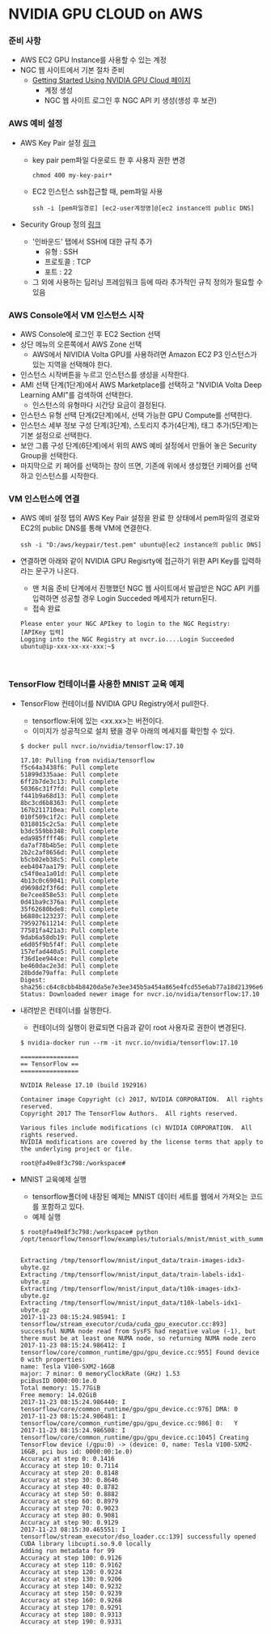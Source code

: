 # NVIDIA GPU CLOUD on AWS

### 준비 사항

* AWS EC2 GPU Instance를 사용할 수 있는 계정
* NGC 웹 사이트에서 기본 절차 준비 
  * [Getting Started Using NVIDIA GPU Cloud 페이지](http://docs.nvidia.com/ngc/ngc-getting-started-guide/index.html#content)
    * 계정 생성
    * NGC 웹 사이트 로그인 후 NGC API 키 생성(생성 후 보관)


### AWS 예비 설정

* AWS Key Pair 설정 [링크](http://docs.aws.amazon.com/ko_kr/AWSEC2/latest/UserGuide/ec2-key-pairs.html)

  * key pair pem파일 다운로드 한 후 사용자 권한 변경

    ```shell
    chmod 400 my-key-pair*
    ```

  * EC2 인스턴스 ssh접근할 때, pem파일 사용

    ```shell
    ssh -i [pem파일경로] [ec2-user계정명]@[ec2 instance의 public DNS]
    ```

* Security Group 정의 [링크](https://docs.aws.amazon.com/ko_kr/AWSEC2/latest/UserGuide/using-network-security.html#creating-security-group)

  * '인바운드' 탭에서 SSH에 대한 규칙 추가
    * 유형 : SSH
    * 프로토콜 :  TCP
    * 포트 : 22
  * 그 외에 사용하는 딥러닝 프레임워크 등에 따라 추가적인 규칙 정의가 필요할 수 있음





### AWS Console에서 VM 인스턴스 시작

* AWS Console에 로그인 후 EC2 Section 선택
* 상단 메뉴의 오른쪽에서 AWS Zone 선택
  * AWS에서 NIVIDIA Volta GPU를 사용하려면 Amazon EC2 P3 인스턴스가 있는 지역을 선택해야 한다.
* 인스턴스 시작버튼을 누르고 인스턴스를 생성을 시작한다.
* AMI 선택 단계(1단계)에서 AWS Marketplace를 선택하고 "NVIDIA Volta Deep Learning AMI"를 검색하여 선택한다.
  * 인스턴스의 유형마다 시간당 요금이 결정된다.
* 인스턴스 유형 선택 단계(2단계)에서, 선택 가능한 GPU Compute를 선택한다.
* 인스턴스 세부 정보 구성 단계(3단계), 스토리지 추가(4단계), 태그 추가(5단계)는 기본 설정으로 선택한다.
* 보안 그룹 구성 단계(6단계)에서 위의 AWS 예비 설정에서 만들어 놓은 Security Group을 선택한다.
* 마지막으로 키 페어를 선택하는 창이 뜨면, 기존에 위에서 생성했던 키페어를 선택하고 인스턴스를 시작한다.


### VM 인스턴스에 연결

* AWS 예비 설정 탭의 AWS Key Pair 설정을 완료 한 상태에서 pem파일의 경로와 EC2의 public DNS를 통해 VM에 연결한다.

  ```shell
  ssh -i "D:/aws/keypair/test.pem" ubuntu@[ec2 instance의 public DNS]
  ```

* 연결하면 아래와 같이 NVIDIA GPU Regisrty에 접근하기 위한 API Key를 입력하라는 문구가 나온다.

  * 맨 처음 준비 단계에서 진행했던 NGC 웹 사이트에서 발급받은 NGC API 키를 입력하면 성공할 경우 Login Succeded 메세지가 return된다.
  * 접속 완료

  ```shell
  Please enter your NGC APIkey to login to the NGC Registry:
  [APIKey 입력]
  Logging into the NGC Registry at nvcr.io....Login Succeeded
  ubuntu@ip-xxx-xx-xx-xxx:~$
  ```

  ​

### TensorFlow 컨테이너를 사용한 MNIST 교육 예제

* TensorFlow 컨테이너를 NVIDIA GPU Registry에서 pull한다.

  * tensorflow:뒤에 있는 \<xx.xx\>는 버전이다.
  * 이미지가 성공적으로 설치 됐을 경우 아래의 메세지를 확인할 수 있다.

  ```shell
  $ docker pull nvcr.io/nvidia/tensorflow:17.10

  17.10: Pulling from nvidia/tensorflow
  f5c64a3438f6: Pull complete
  51899d335aae: Pull complete
  6ff2b7de3c13: Pull complete
  50366c31f7fd: Pull complete
  f441b9a68d13: Pull complete
  8bc3cd6b8363: Pull complete
  167b211710ea: Pull complete
  010f509c1f2c: Pull complete
  0318015c2c5a: Pull complete
  b3dc559bb348: Pull complete
  eda985ffff46: Pull complete
  da7af78b4b5e: Pull complete
  2b2c2af8656d: Pull complete
  b5cb02eb38c5: Pull complete
  eeb4047aa179: Pull complete
  c54f0ea1a01d: Pull complete
  4b13c0c69041: Pull complete
  d9698d2f3f6d: Pull complete
  0e7cee858e53: Pull complete
  0d41ba9c376a: Pull complete
  35f62680bde8: Pull complete
  b6880c123237: Pull complete
  795927611214: Pull complete
  77581fa421a3: Pull complete
  9dab6a58db19: Pull complete
  e6d05f9b5f4f: Pull complete
  157efad440a5: Pull complete
  f36d1ee944ce: Pull complete
  be460dac2e3d: Pull complete
  28bdde79affa: Pull complete
  Digest: sha256:c64c8cbb4b8420da5e7e3ee345b5a454a865e4fcd55e6ab77a18d21396e60c5c
  Status: Downloaded newer image for nvcr.io/nvidia/tensorflow:17.10
  ```

* 내려받은 컨테이너를 실행한다.

  * 컨테이너의 실행이 완료되면 다음과 같이 root 사용자로 권한이 변경된다.

  ```shell
  $ nvidia-docker run --rm -it nvcr.io/nvidia/tensorflow:17.10

  ================
  == TensorFlow ==
  ================

  NVIDIA Release 17.10 (build 192916)

  Container image Copyright (c) 2017, NVIDIA CORPORATION.  All rights reserved.
  Copyright 2017 The TensorFlow Authors.  All rights reserved.

  Various files include modifications (c) NVIDIA CORPORATION.  All rights reserved.
  NVIDIA modifications are covered by the license terms that apply to the underlying project or file.

  root@fa49e8f3c798:/workspace#
  ```

* MNIST 교육예제 실행

  * tensorflow폴더에 내장된 예제는 MNIST 데이터 세트를 웹에서 가져오는 코드를 포함하고 있다.
  * 예제 실행

  ```shell
  $ root@fa49e8f3c798:/workspace# python /opt/tensorflow/tensorflow/examples/tutorials/mnist/mnist_with_summaries.py


  Extracting /tmp/tensorflow/mnist/input_data/train-images-idx3-ubyte.gz
  Extracting /tmp/tensorflow/mnist/input_data/train-labels-idx1-ubyte.gz
  Extracting /tmp/tensorflow/mnist/input_data/t10k-images-idx3-ubyte.gz
  Extracting /tmp/tensorflow/mnist/input_data/t10k-labels-idx1-ubyte.gz
  2017-11-23 08:15:24.985941: I tensorflow/stream_executor/cuda/cuda_gpu_executor.cc:893] successful NUMA node read from SysFS had negative value (-1), but there must be at least one NUMA node, so returning NUMA node zero
  2017-11-23 08:15:24.986412: I tensorflow/core/common_runtime/gpu/gpu_device.cc:955] Found device 0 with properties:
  name: Tesla V100-SXM2-16GB
  major: 7 minor: 0 memoryClockRate (GHz) 1.53
  pciBusID 0000:00:1e.0
  Total memory: 15.77GiB
  Free memory: 14.02GiB
  2017-11-23 08:15:24.986440: I tensorflow/core/common_runtime/gpu/gpu_device.cc:976] DMA: 0
  2017-11-23 08:15:24.986481: I tensorflow/core/common_runtime/gpu/gpu_device.cc:986] 0:   Y
  2017-11-23 08:15:24.986508: I tensorflow/core/common_runtime/gpu/gpu_device.cc:1045] Creating TensorFlow device (/gpu:0) -> (device: 0, name: Tesla V100-SXM2-16GB, pci bus id: 0000:00:1e.0)
  Accuracy at step 0: 0.1416
  Accuracy at step 10: 0.7114
  Accuracy at step 20: 0.8148
  Accuracy at step 30: 0.8646
  Accuracy at step 40: 0.8782
  Accuracy at step 50: 0.8882
  Accuracy at step 60: 0.8979
  Accuracy at step 70: 0.9023
  Accuracy at step 80: 0.9081
  Accuracy at step 90: 0.9129
  2017-11-23 08:15:30.465551: I tensorflow/stream_executor/dso_loader.cc:139] successfully opened CUDA library libcupti.so.9.0 locally
  Adding run metadata for 99
  Accuracy at step 100: 0.9126
  Accuracy at step 110: 0.9162
  Accuracy at step 120: 0.9224
  Accuracy at step 130: 0.9206
  Accuracy at step 140: 0.9232
  Accuracy at step 150: 0.9239
  Accuracy at step 160: 0.9268
  Accuracy at step 170: 0.9291
  Accuracy at step 180: 0.9313
  Accuracy at step 190: 0.9331
  ```

